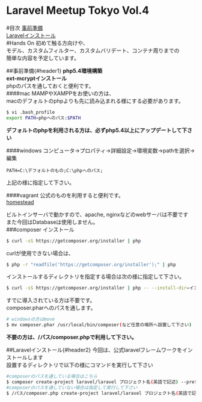 Laravel Meetup Tokyo Vol.4
==========================================
#目次
[事前準備](#header1)  
[Laravelインストール](#header2)  
#Hands On
初めて触る方向けや、  
モデル、カスタムフィルター、カスタムバリデート、コンテナ周りまでの  
簡単な内容を予定しています。

##事前準備{#header1} 
**php5.4環境構築**  
**ext-mcryptインストール**  
phpのパスを通しておくと便利です。  
####mac
MAMPやXAMPPをお使いの方は、  
macのデフォルトのphpよりも先に読み込まれる様にする必要があります。  
```bash
$ vi .bash_profile
export PATH=phpへのパス:$PATH
```
**デフォルトのphpを利用される方は、必ずphp5.4以上にアップデートして下さい**  

####windows
コンピュータ->プロパティ->詳細設定->環境変数->pathを選択→編集  
```
PATH=C:\デフォルトのもの;C:\phpへのパス;  
```
上記の様に指定して下さい。  

####vagrant
公式のものを利用すると便利です。  
[homestead](http://laravel.com/docs/homestead)  


ビルトインサーバで動かすので、apache, nginxなどのwebサーバは不要です  
また今回はDatabaseは使用しません。  
###composer インストール
```bash
$ curl -sS https://getcomposer.org/installer | php
```
curlが使用できない場合は、
```bash
$ php -r "readfile('https://getcomposer.org/installer');" | php
```
インストールするディレクトリを指定する場合は次の様に指定して下さい。  
```bash
$ curl -sS https://getcomposer.org/installer | php -- --install-dir=インストールしたいディレクトリ
```

すでに導入されている方は不要です。  
composer.pharへのパスを通します。  
```bash
# windowsの方はmove
$ mv composer.phar /usr/local/bin/composer(など任意の場所へ設置して下さい)
```
**不要の方は、/パス/composer.phpで利用して下さい。**

##Laravelインストール{#header2} 
今回は、公式laravelフレームワークをインストールします  
設置するディレクトリで以下の様にコマンドを実行して下さい  
```bash
#composerのパスを通している場合はこちら
$ composer create-project laravel/laravel プロジェクト名(英語で記述) --prefer-dist
#composerのパスを通していない場合は指定して実行して下さい
$ /パス/composer.php create-project laravel/laravel プロジェクト名(英語で記述) --prefer-dist
```
